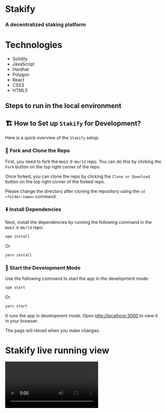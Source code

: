 # Stakify

### A decentralized staking platform

# Technologies
- Solidity
- JavaScript
- Hardhat
- Polygon
- React
- CSS3
- HTML5


## Steps to run in the local environment

## 🏗️ How to Set up `Stakify` for Development?

Here is a quick overview of the `Stakify` setup:

### 🍴 Fork and Clone the Repo 
First, you need to fork the `Web3.0-World` repo. You can do this by clicking the `Fork` button on the top right corner of the repo.

Once forked, you can clone the repo by clicking the `Clone or Download` button on the top right corner of the forked repo.

Please change the directory after cloning the repository using the `cd <folder-name>` command.

### ⬇️ Install Dependencies
Next, install the dependencies by running the following command in the `Web3.0-World` repo:

```bash
npm install
```
Or
  
```bash
yarn install
```

### 🦄 Start the Development Mode
Use the following command to start the app in the development mode:

```bash
npm start
```
Or
  
```bash
yarn start
```

It runs the app in development mode. Open [http://localhost:3000](http://localhost:3000) to view it in your browser.

The page will reload when you make changes.



# Stakify live running view


<video src="https://user-images.githubusercontent.com/74231771/191777245-15b6d6d0-0d22-48d9-8210-8f825e287a04.mp4" controls="controls" style="max-width: 730px;">
</video>

